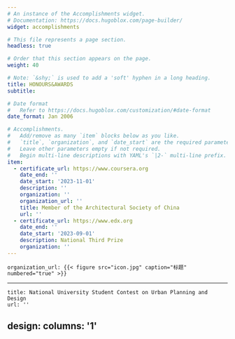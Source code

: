 ```yaml
---
# An instance of the Accomplishments widget.
# Documentation: https://docs.hugoblox.com/page-builder/
widget: accomplishments

# This file represents a page section.
headless: true

# Order that this section appears on the page.
weight: 40

# Note: `&shy;` is used to add a 'soft' hyphen in a long heading.
title: HONOURS&AWARDS
subtitle:

# Date format
#   Refer to https://docs.hugoblox.com/customization/#date-format
date_format: Jan 2006

# Accomplishments.
#   Add/remove as many `item` blocks below as you like.
#   `title`, `organization`, and `date_start` are the required parameters.
#   Leave other parameters empty if not required.
#   Begin multi-line descriptions with YAML's `|2-` multi-line prefix.
item:
  - certificate_url: https://www.coursera.org
    date_end: ''
    date_start: '2023-11-01'
    description: ''
    organization: ''
    organization_url: ''
    title: Member of the Architectural Society of China
    url: ''
  - certificate_url: https://www.edx.org
    date_end: ''
    date_start: '2023-09-01'
    description: National Third Prize
    organization: ''
---
```

    organization_url: {{< figure src="icon.jpg" caption="标题" numbered="true" >}}
---
    title: National University Student Contest on Urban Planning and Design
    url: ''

design:
  columns: '1'
---
